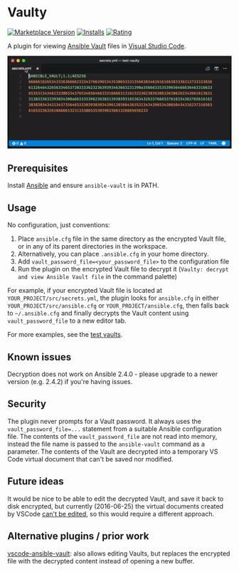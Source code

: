 # Vaulty

[![Marketplace Version](https://vsmarketplacebadge.apphb.com/version/codeflows.vaulty.svg)](https://marketplace.visualstudio.com/items?itemName=codeflows.vaulty)
[![Installs](https://vsmarketplacebadge.apphb.com/installs-short/codeflows.vaulty.svg)](https://marketplace.visualstudio.com/items?itemName=codeflows.vaulty)
[![Rating](https://vsmarketplacebadge.apphb.com/rating-short/codeflows.vaulty.svg
)](https://marketplace.visualstudio.com/items?itemName=codeflows.vaulty)


A plugin for viewing [Ansible Vault](https://docs.ansible.com/ansible/playbooks_vault.html) files in [Visual Studio Code](https://code.visualstudio.com/).

![Decrypting Vault with Vaulty](demo/vaulty.gif)

## Prerequisites

Install [Ansible](https://www.ansible.com/) and ensure `ansible-vault` is in PATH.

## Usage

No configuration, just conventions:

1. Place `ansible.cfg` file in the same directory as the encrypted Vault file, or in any of its parent directories in the workspace.
1. Alternatively, you can place `.ansible.cfg` in your home directory.
1. Add `vault_password_file=<your_password_file>` to the configuration file 
1. Run the plugin on the encrypted Vault file to decrypt it (`Vaulty: decrypt and view Ansible Vault file` in the command palette)

For example, if your encrypted Vault file is located at `YOUR_PROJECT/src/secrets.yml`, the plugin looks for `ansible.cfg` in either `YOUR_PROJECT/src/ansible.cfg` or `YOUR_PROJECT/ansible.cfg`, then falls back to `~/.ansible.cfg` and finally decrypts the Vault content using `vault_password_file` to a new editor tab.

For more examples, see the [test vaults](https://github.com/codeflows/vaulty/tree/master/test/vaults).

## Known issues

Decryption does not work on Ansible 2.4.0 - please upgrade to a newer version (e.g. 2.4.2) if you're having issues.

## Security

The plugin never prompts for a Vault password. It always uses the `vault_password_file=...` statement from a suitable Ansible configuration file. The contents of the `vault_password_file` are not read into memory, instead the file name is passed to the `ansible-vault` command as a parameter. The contents of the Vault are decrypted into a temporary VS Code virtual document that can't be saved nor modified.

## Future ideas

It would be nice to be able to edit the decrypted Vault, and save it back to disk encrypted, but currently (2016-06-25) the virtual documents created by VSCode [can't be edited](https://github.com/Microsoft/vscode/issues/10547), so this would require a different approach.

## Alternative plugins / prior work

[vscode-ansible-vault](https://github.com/dhoeric/vscode-ansible-vault): also allows editing Vaults, but replaces the encrypted file with the decrypted content instead of opening a new buffer.
